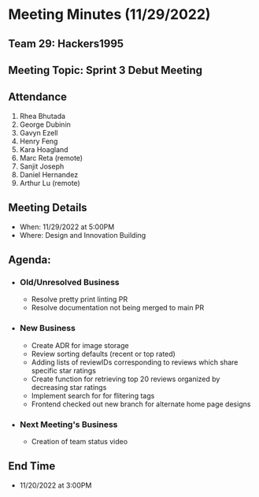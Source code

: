 # Meeting Minutes (11/29/2022)
## Team 29: Hackers1995
## Meeting Topic: Sprint 3 Debut Meeting

## Attendance
1. Rhea Bhutada
2. George Dubinin
3. Gavyn Ezell
4. Henry Feng
5. Kara Hoagland
6. Marc Reta (remote)
7. Sanjit Joseph
8. Daniel Hernandez
9. Arthur Lu (remote)

## Meeting Details
- When: 11/29/2022 at 5:00PM
- Where: Design and Innovation Building 

## Agenda:
- ### Old/Unresolved Business
  - Resolve pretty print linting PR
  - Resolve documentation not being merged to main PR 
- ### New Business
    - Create ADR for image storage
    - Review sorting defaults (recent or top rated)
    - Adding lists of reviewIDs corresponding to reviews which share specific star ratings
    - Create function for retrieving top 20 reviews organized by decreasing star ratings
    - Implement search for for flitering tags
    - Frontend checked out new branch for alternate home page designs
- ### Next Meeting's Business
  - Creation of team status video

## End Time
- 11/20/2022 at 3:00PM